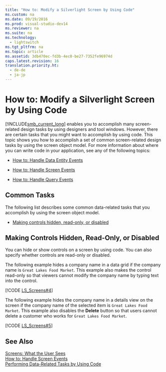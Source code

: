 ```yaml
---
title: "How to: Modify a Silverlight Screen by Using Code"
ms.custom: na
ms.date: 09/19/2016
ms.prod: visual-studio-dev14
ms.reviewer: na
ms.suite: na
ms.technology: 
  - lightswitch
ms.tgt_pltfrm: na
ms.topic: article
ms.assetid: 3db470ec-fd3b-4ec0-be27-7352fe96974d
caps.latest.revision: 16
translation.priority.ht: 
  - de-de
  - ja-jp
---
```

# How to: Modify a Silverlight Screen by Using Code
[!INCLUDE[smb_current_long](../vs140/includes/smb_current_long_md.md)] enables you to accomplish many screen-related design tasks by using designers and tool windows.  However, there are certain tasks that you might want to accomplish by using code.  This topic shows you how to accomplish a set of common screen-related design tasks by using the screen object model. For more information about where you can write code in your application, see any of the following topics:  
  
-   [How to: Handle Data Entity Events](../vs140/How-to--Handle-Data-Events.md)  
  
-   [How to: Handle Screen Events](../vs140/How-to--Handle-Silverlight-Screen-Events.md)  
  
-   [How to: Handle Query Events](../vs140/How-to--Handle-Query-Events.md)  
  
## Common Tasks  
 The following list describes some common data-related tasks that you accomplish by using the screen object model.  
  
-   [Making controls hidden, read-only, or disabled](#ReadingData)  
  
##  <a name="ReadingData"></a> Making Controls Hidden, Read-Only, or Disabled  
 You can hide or show controls on a screen by using code. You can also specify whether controls are read-only or disabled.  
  
 The following example hides a company name in a data grid if the company name is `Great Lakes Food Market`. This example also makes the control read-only so that viewers cannot modify the company name by typing text into the control.  
  
 [!CODE [LS_Screens#4](../CodeSnippet/VS_Snippets_Misc/ls_screens#4)]  
  
 The following example hides the company name in a details view on the screen if the company name of the selected item is `Great Lakes Food Market`. This example also disables the **Delete** button so that users cannot delete a customer who works for `Great Lakes Food Market`.  
  
 [!CODE [LS_Screens#5](../CodeSnippet/VS_Snippets_Misc/ls_screens#5)]  
  
## See Also  
 [Screens: What the User Sees](../vs140/Screens--The-User-Interface-of-Your-LightSwitch-Application.md)   
 [How to: Handle Screen Events](../vs140/How-to--Handle-Silverlight-Screen-Events.md)   
 [Performing Data-Related Tasks by Using Code](../vs140/Performing-Data-Related-Tasks-by-Using-Code.md)
